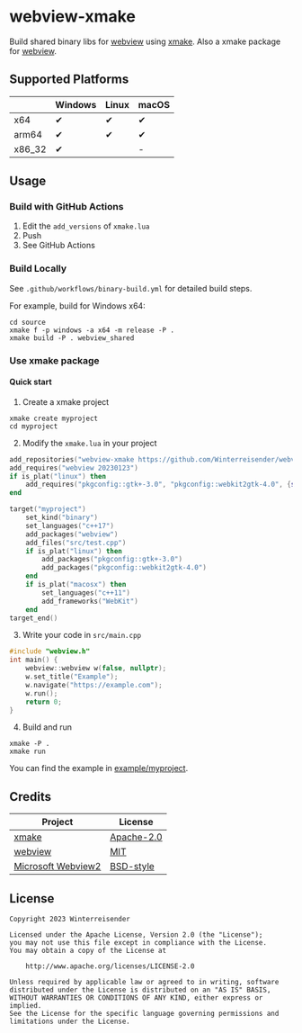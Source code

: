 # webview-xmake

Build shared binary libs for [webview](https://github.com/webview/webview) using [xmake](https://xmake.io). Also a xmake package for [webview](https://github.com/webview/webview).

## Supported Platforms

|        | Windows | Linux | macOS |
| ------ | ------- | ----- | ----- |
| x64    | ✔      | ✔    | ✔    |
| arm64  | ✔      | ✔    | ✔    |
| x86_32 | ✔      |       | -     |

## Usage

### Build with GitHub Actions

1. Edit the `add_versions` of  `xmake.lua`
2. Push
3. See GitHub Actions

### Build Locally

See `.github/workflows/binary-build.yml` for detailed build steps.

For example, build for Windows x64:

```shell
cd source
xmake f -p windows -a x64 -m release -P .
xmake build -P . webview_shared
```

### Use xmake package

#### Quick start

1. Create a xmake project
```shell
xmake create myproject
cd myproject
```
2. Modify the `xmake.lua` in your project
```lua
add_repositories("webview-xmake https://github.com/Winterreisender/webview-xmake.git")
add_requires("webview 20230123")
if is_plat("linux") then
    add_requires("pkgconfig::gtk+-3.0", "pkgconfig::webkit2gtk-4.0", {system = true})
end

target("myproject")
    set_kind("binary")
    set_languages("c++17")
    add_packages("webview")
    add_files("src/test.cpp")
    if is_plat("linux") then
        add_packages("pkgconfig::gtk+-3.0")
        add_packages("pkgconfig::webkit2gtk-4.0")
    end
    if is_plat("macosx") then
        set_languages("c++11")
        add_frameworks("WebKit")
    end
target_end()
```
3. Write your code in `src/main.cpp`
```c++
#include "webview.h"
int main() {
    webview::webview w(false, nullptr);
    w.set_title("Example");
    w.navigate("https://example.com");
    w.run();
    return 0;
}
```
4. Build and run
```shell
xmake -P .
xmake run
```

You can find the example in [example/myproject](example/myproject).

## Credits


| Project | License  |
| --- | --- |
| [xmake](https://xmake.io)| [Apache-2.0](https://github.com/xmake-io/xmake/blob/master/LICENSE.md) |
| [webview](https://github.com/webview/webview) | [MIT](https://github.com/webview/webview/blob/master/LICENSE) |
| [Microsoft Webview2](https://www.nuget.org/packages/Microsoft.Web.WebView2/) | [BSD-style](https://www.nuget.org/packages/Microsoft.Web.WebView2/1.0.1245.22/License) |


## License

```
Copyright 2023 Winterreisender

Licensed under the Apache License, Version 2.0 (the "License");
you may not use this file except in compliance with the License.
You may obtain a copy of the License at

    http://www.apache.org/licenses/LICENSE-2.0

Unless required by applicable law or agreed to in writing, software
distributed under the License is distributed on an "AS IS" BASIS,
WITHOUT WARRANTIES OR CONDITIONS OF ANY KIND, either express or implied.
See the License for the specific language governing permissions and
limitations under the License.
```
